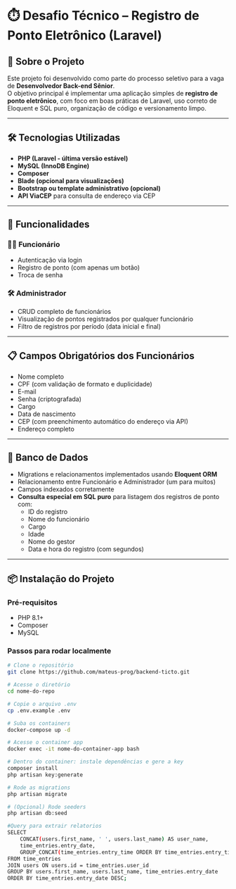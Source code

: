 # ⏱️ Desafio Técnico – Registro de Ponto Eletrônico (Laravel)

## 🚀 Sobre o Projeto

Este projeto foi desenvolvido como parte do processo seletivo para a vaga de **Desenvolvedor Back-end Sênior**.  
O objetivo principal é implementar uma aplicação simples de **registro de ponto eletrônico**, com foco em boas práticas de Laravel, uso correto de Eloquent e SQL puro, organização de código e versionamento limpo.

---

## 🛠️ Tecnologias Utilizadas

- **PHP (Laravel - última versão estável)**
- **MySQL (InnoDB Engine)**
- **Composer**
- **Blade (opcional para visualizações)**
- **Bootstrap ou template administrativo (opcional)**
- **API ViaCEP** para consulta de endereço via CEP

---

## 🧩 Funcionalidades

### 👨‍💼 Funcionário
- Autenticação via login
- Registro de ponto (com apenas um botão)
- Troca de senha

### 🛠️ Administrador
- CRUD completo de funcionários
- Visualização de pontos registrados por qualquer funcionário
- Filtro de registros por período (data inicial e final)

---

## 📋 Campos Obrigatórios dos Funcionários

- Nome completo
- CPF (com validação de formato e duplicidade)
- E-mail
- Senha (criptografada)
- Cargo
- Data de nascimento
- CEP (com preenchimento automático do endereço via API)
- Endereço completo

---

## 🧱 Banco de Dados

- Migrations e relacionamentos implementados usando **Eloquent ORM**
- Relacionamento entre Funcionário e Administrador (um para muitos)
- Campos indexados corretamente
- **Consulta especial em SQL puro** para listagem dos registros de ponto com:
  - ID do registro
  - Nome do funcionário
  - Cargo
  - Idade
  - Nome do gestor
  - Data e hora do registro (com segundos)

---

## 📦 Instalação do Projeto

### Pré-requisitos
- PHP 8.1+
- Composer
- MySQL

### Passos para rodar localmente

```bash
# Clone o repositório
git clone https://github.com/mateus-prog/backend-ticto.git

# Acesse o diretório
cd nome-do-repo

# Copie o arquivo .env
cp .env.example .env

# Suba os containers
docker-compose up -d

# Acesse o container app
docker exec -it nome-do-container-app bash

# Dentro do container: instale dependências e gere a key
composer install
php artisan key:generate

# Rode as migrations
php artisan migrate

# (Opcional) Rode seeders
php artisan db:seed

#Query para extrair relatorios
SELECT 
    CONCAT(users.first_name, ' ', users.last_name) AS user_name,
    time_entries.entry_date,
    GROUP_CONCAT(time_entries.entry_time ORDER BY time_entries.entry_time SEPARATOR ', ') AS times
FROM time_entries
JOIN users ON users.id = time_entries.user_id
GROUP BY users.first_name, users.last_name, time_entries.entry_date
ORDER BY time_entries.entry_date DESC;
